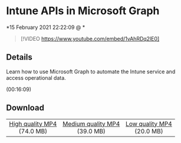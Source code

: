 # Intune APIs in Microsoft Graph

*15 February 2021 22:22:09 @ *

> [!VIDEO https://www.youtube.com/embed/1vAhRDq2lE0]

## Details

<p>Learn how to use Microsoft Graph to automate the Intune service and access operational data.</p> (00:16:09)

## Download

||||
|:--:|:----:|:-:|
|[High quality MP4](https://sec.ch9.ms/ch9/8a69/c9d3a600-d469-4ae7-9ef5-5b71ef3d8a69/THR5017_high.mp4)<br />(74.0 MB)|[Medium quality MP4](https://sec.ch9.ms/ch9/8a69/c9d3a600-d469-4ae7-9ef5-5b71ef3d8a69/THR5017_mid.mp4)<br />(39.0 MB)|[Low quality MP4](https://sec.ch9.ms/ch9/8a69/c9d3a600-d469-4ae7-9ef5-5b71ef3d8a69/THR5017.mp4)<br />(20.0 MB)|